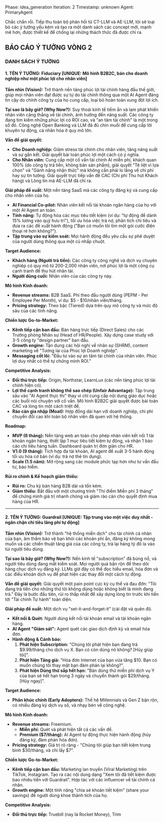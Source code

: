 
<!-- METADATA -->
Phase: idea_generation
Iteration: 2
Timestamp: unknown
Agent: PrimaryAgent
<!-- END METADATA -->

Chắc chắn rồi. Tiếp thu toàn bộ phản hồi từ CT-LLM và AE-LLM, tôi sẽ loại bỏ các ý tưởng yếu kém và tạo ra một danh sách các concept mới, mạnh mẽ hơn, được thiết kế để chống lại những thách thức đã được chỉ ra.

## BÁO CÁO Ý TƯỞNG VÒNG 2

### DANH SÁCH Ý TƯỞNG

#### 1. TÊN Ý TƯỞNG: Fiduciary [UNIQUE: Mô hình B2B2C, bán cho doanh nghiệp như một phúc lợi cho nhân viên]

**Tầm nhìn (Vision):**
Trở thành nền tảng phúc lợi tài chính hàng đầu thế giới, giúp mọi nhân viên đạt được sự tự do tài chính thông qua một AI Agent đáng tin cậy do chính công ty của họ cung cấp, loại bỏ hoàn toàn xung đột lợi ích.

**Tại sao là bây giờ? (Why Now?):**
Suy thoái kinh tế tiềm ẩn và lạm phát khiến nhân viên căng thẳng về tài chính, ảnh hưởng đến năng suất. Các công ty đang tìm kiếm những phúc lợi có ROI cao, và "an tâm tài chính" là một trong số đó. Công nghệ Open Banking và LLM đã đủ chín muồi để cung cấp lời khuyên tự động, cá nhân hóa ở quy mô lớn.

**Vấn đề giải quyết:**
- **Cho Doanh nghiệp:** Giảm stress tài chính cho nhân viên, tăng năng suất và sự gắn kết. Giải quyết bài toán phúc lợi một cách có ý nghĩa.
- **Cho Nhân viên:** Cung cấp một cố vấn tài chính AI miễn phí, khách quan 100% (do công ty trả tiền, không bán sản phẩm), giải quyết "Tê liệt vì lựa chọn" và "Gánh nặng nhận thức" mà không cần phải lo lắng về chi phí hay sự tin tưởng. Giải quyết trực tiếp vấn đề CAC (Chi phí Thu hút Khách hàng) và Lòng tin mà AE-LLM đã chỉ ra.

**Giải pháp đề xuất:**
Một nền tảng SaaS mà các công ty đăng ký và cung cấp cho nhân viên của họ.
- **AI Financial Co-pilot:** Nhân viên kết nối tài khoản ngân hàng của họ với một AI Agent an toàn.
- **Tính năng:** Tự động hóa các mục tiêu tiết kiệm (ví dụ: "tự động để dành 15% lương vào quỹ hưu trí"), tối ưu hóa việc trả nợ, phân tích chi tiêu và đưa ra các đề xuất hành động ("Bạn có muốn tôi tìm một gói cước điện thoại rẻ hơn không?").
- **Tập trung vào sự kiểm soát:** Mọi hành động đều yêu cầu sự phê duyệt của người dùng thông qua một cú nhấp chuột.

**Target Audience:**
- **Khách hàng (Người trả tiền):** Các công ty công nghệ và dịch vụ chuyên nghiệp có quy mô từ 200-2,000 nhân viên, nơi phúc lợi là một công cụ cạnh tranh để thu hút nhân tài.
- **Người dùng cuối:** Nhân viên của các công ty này.

**Mô hình Kinh doanh:**
- **Revenue streams:** B2B SaaS. Phí theo đầu người dùng (PEPM - Per Employee Per Month), ví dụ: $5 - $10/nhân viên/tháng.
- **Pricing strategy:** Theo bậc (Tiered) dựa trên quy mô công ty và mức độ sâu của các tính năng.

**Chiến lược Go-to-Market:**
- **Kênh tiếp cận ban đầu:** Bán hàng trực tiếp (Direct Sales) cho các Trưởng phòng Nhân sự (Head of HR/People). Xây dựng case study với 3-5 công ty "design partner" ban đầu.
- **Growth engine:** Tận dụng các hội nghị về nhân sự (SHRM), content marketing về "Tương lai của Phúc lợi Doanh nghiệp".
- **Messaging cốt lõi:** "Đầu tư vào sự an tâm tài chính của nhân viên. Phúc lợi duy nhất có thể tự chứng minh ROI."

**Competitive Analysis:**
- **Đối thủ trực tiếp:** Origin, Northstar, LearnLux (các nền tảng phúc lợi tài chính hiện có).
- **Lợi thế cạnh tranh không thể sao chép (Unfair Advantage):** Tập trung sâu vào "AI Agent thực thi" thay vì chỉ cung cấp nội dung giáo dục hoặc các buổi nói chuyện với cố vấn. Mô hình B2B2C giải quyết được bài toán CAC và lòng tin một cách triệt để.
- **Rào cản gia nhập (Moat):** Hợp đồng dài hạn với doanh nghiệp, chi phí chuyển đổi cao khi toàn bộ nhân viên đã quen với hệ thống.

**Roadmap:**
- **MVP (6 tháng):** Nền tảng web an toàn cho phép nhân viên kết nối 1 tài khoản ngân hàng, thiết lập 1 mục tiêu tiết kiệm tự động, và nhận 1 báo cáo chi tiêu hàng tuần. Dashboard quản trị đơn giản cho HR.
- **V1.0 (9 tháng):** Tích hợp đa tài khoản, AI agent đề xuất 3-5 hành động tối ưu hóa cơ bản (ví dụ: trả nợ thẻ tín dụng).
- **Scale (1.5 năm):** Mở rộng sang các module phức tạp hơn như tư vấn đầu tư, bảo hiểm.

**Rủi ro chính & Kế hoạch giảm thiểu:**
- **Rủi ro:** Chu kỳ bán hàng B2B dài và tốn kém.
- **Giảm thiểu:** Bắt đầu với một chương trình "Thí điểm Miễn phí 3 tháng" để chứng minh giá trị nhanh chóng và giảm rào cản cho quyết định mua hàng của HR.

---

#### 2. TÊN Ý TƯỞNG: Guardrail [UNIQUE: Tập trung vào một việc duy nhất - ngăn chặn chi tiêu lãng phí tự động]

**Tầm nhìn (Vision):**
Trở thành "hệ thống miễn dịch" cho tài chính cá nhân của bạn, âm thầm bảo vệ bạn khỏi các khoản phí ẩn, đăng ký không mong muốn và các chiến thuật tăng giá của các công ty, trả lại hàng tỷ đô la vào túi người tiêu dùng.

**Tại sao là bây giờ? (Why Now?):**
Nền kinh tế "subscription" đã bùng nổ, và người tiêu dùng đang mất kiểm soát. Mọi người quá bận rộn để theo dõi hàng chục dịch vụ đăng ký. LLMs giờ đây có thể đọc hiểu email, hóa đơn và các điều khoản dịch vụ để phát hiện các thay đổi một cách tự động.

**Vấn đề giải quyết:**
Giải quyết một pain point cực kỳ cụ thể và đau đớn: "Tôi đang trả tiền cho những thứ tôi không dùng hoặc không biết là mình đang trả." Đây là bước đầu tiên, rủi ro thấp nhất để xây dựng lòng tin trước khi tiến tới "Tài chính Tự hành" toàn diện.

**Giải pháp đề xuất:**
Một dịch vụ "set-it-and-forget-it" (cài đặt và quên đi).
- **Kết nối & Quét:** Người dùng kết nối tài khoản email và tài khoản ngân hàng.
- **AI Agent "Giám sát":** Agent quét các giao dịch định kỳ và email hóa đơn.
- **Hành động & Cảnh báo:**
    1.  **Phát hiện Subscription:** "Chúng tôi phát hiện bạn đang trả $9.99/tháng cho dịch vụ X. Bạn có còn dùng nó không? [Hủy giúp tôi]".
    2.  **Phát hiện Tăng giá:** "Hóa đơn Internet của bạn vừa tăng $10. Bạn có muốn chúng tôi thay mặt bạn đàm phán lại không?".
    3.  **Phát hiện Dùng thử sắp hết hạn:** "Bản dùng thử miễn phí dịch vụ Y của bạn sẽ hết hạn trong 3 ngày và chuyển thành gói $29/tháng. [Hủy ngay]".

**Target Audience:**
- **Phân khúc chính (Early Adopters):** Thế hệ Millennials và Gen Z bận rộn, có nhiều đăng ký dịch vụ số, và nhạy bén về công nghệ.

**Mô hình Kinh doanh:**
- **Revenue streams:** Freemium.
    - **Miễn phí:** Quét và phát hiện tất cả các vấn đề.
    - **Premium ($7/tháng):** AI Agent tự động thực hiện hành động (hủy đăng ký, đàm phán hóa đơn).
- **Pricing strategy:** Giá trị rõ ràng - "Chúng tôi giúp bạn tiết kiệm trung bình $30/tháng, và chỉ lấy $7".

**Chiến lược Go-to-Market:**
- **Kênh tiếp cận ban đầu:** Marketing lan truyền (Viral Marketing) trên TikTok, Instagram. Tạo ra các nội dung dạng "Xem tôi đã tiết kiệm được bao nhiêu tiền với Guardrail". Hợp tác với các influencer về tài chính cá nhân.
- **Growth engine:** Một tính năng "chia sẻ khoản tiết kiệm" (share your savings) để người dùng khoe thành tích của họ.

**Competitive Analysis:**
- **Đối thủ trực tiếp:** Truebill (nay là Rocket Money), Trim